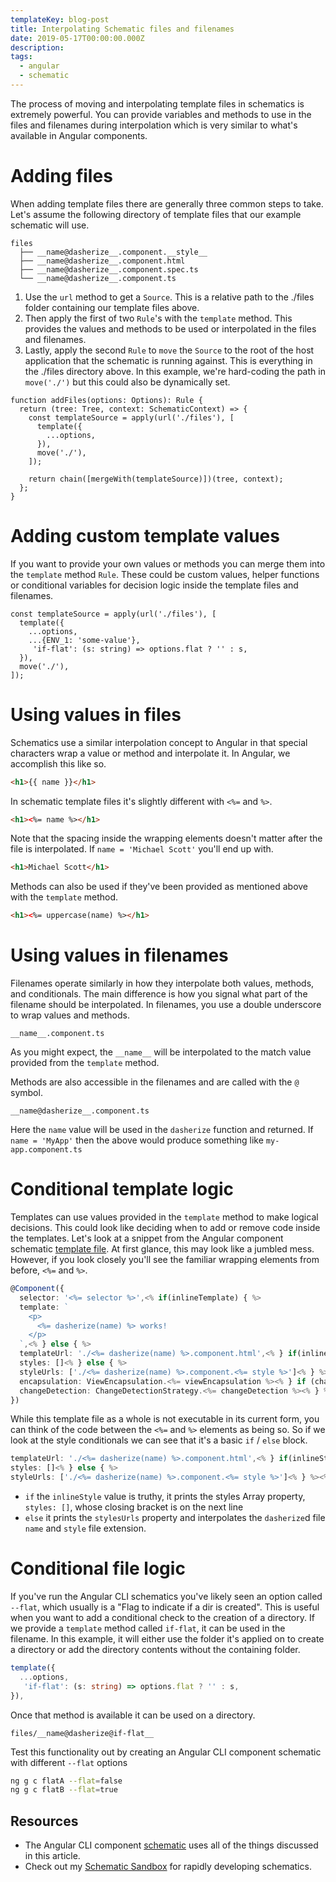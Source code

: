 ```yaml
---
templateKey: blog-post
title: Interpolating Schematic files and filenames
date: 2019-05-17T00:00:00.000Z
description:
tags:
  - angular
  - schematic
---
```


The process of moving and interpolating template files in schematics is extremely powerful. You can provide variables and methods to use in the files and filenames during interpolation which is very similar to what's available in Angular components.

# Adding files

When adding template files there are generally three common steps to take. Let's assume the following directory of template files that our example schematic will use.

```text
files
  ├── __name@dasherize__.component.__style__
  ├── __name@dasherize__.component.html
  ├── __name@dasherize__.component.spec.ts
  └── __name@dasherize__.component.ts
```

1. Use the `url` method to get a `Source`. This is a relative path to the ./files folder containing our template files above.
2. Then apply the first of two `Rule`'s with the `template` method. This provides the values and methods to be used or interpolated in the files and filenames.
3. Lastly, apply the second `Rule` to `move` the `Source` to the root of the host application that the schematic is running against. This is everything in the ./files directory above. In this example, we're hard-coding the path in `move('./')` but this could also be dynamically set.

```ts{3-7}
function addFiles(options: Options): Rule {
  return (tree: Tree, context: SchematicContext) => {
    const templateSource = apply(url('./files'), [
      template({
        ...options,
      }),
      move('./'),
    ]);

    return chain([mergeWith(templateSource)])(tree, context);
  };
}
```

# Adding custom template values

If you want to provide your own values or methods you can merge them into the `template` method `Rule`. These could be custom values, helper functions or conditional variables for decision logic inside the template files and filenames.

```ts{4}
const templateSource = apply(url('./files'), [
  template({
    ...options,
    ...{ENV_1: 'some-value'},
     'if-flat': (s: string) => options.flat ? '' : s,
  }),
  move('./'),
]);
```

# Using values in files

Schematics use a similar interpolation concept to Angular in that special characters wrap a value or method and interpolate it. In Angular, we accomplish this like so.

```html
<h1>{{ name }}</h1>
```

In schematic template files it's slightly different with `<%=` and `%>`.

```html
<h1><%= name %></h1>
```

Note that the spacing inside the wrapping elements doesn't matter after the file is interpolated. If `name = 'Michael Scott'` you'll end up with.

```html
<h1>Michael Scott</h1>
```

Methods can also be used if they've been provided as mentioned above with the `template` method.

```html
<h1><%= uppercase(name) %></h1>
```

# Using values in filenames

Filenames operate similarly in how they interpolate both values, methods, and conditionals. The main difference is how you signal what part of the filename should be interpolated. In filenames, you use a double underscore to wrap values and methods.

```text
__name__.component.ts
```

As you might expect, the `__name__` will be interpolated to the match value provided from the `template` method.

Methods are also accessible in the filenames and are called with the `@` symbol.

```text
__name@dasherize__.component.ts
```

Here the `name` value will be used in the `dasherize` function and returned. If `name = 'MyApp'` then the above would produce something like `my-app.component.ts`

# Conditional template logic

Templates can use values provided in the `template` method to make logical decisions. This could look like deciding when to add or remove code inside the templates. Let's look at a snippet from the Angular component schematic [template file](https://github.com/angular/angular-cli/blob/master/packages/schematics/angular/component/files/__name%40dasherize%40if-flat__/__name%40dasherize__.component.ts.template). At first glance, this may look like a jumbled mess. However, if you look closely you'll see the familiar wrapping elements from before, `<%=` and `%>`.

```ts
@Component({
  selector: '<%= selector %>',<% if(inlineTemplate) { %>
  template: `
    <p>
      <%= dasherize(name) %> works!
    </p>
  `,<% } else { %>
  templateUrl: './<%= dasherize(name) %>.component.html',<% } if(inlineStyle) { %>
  styles: []<% } else { %>
  styleUrls: ['./<%= dasherize(name) %>.component.<%= style %>']<% } %><% if(!!viewEncapsulation) { %>,
  encapsulation: ViewEncapsulation.<%= viewEncapsulation %><% } if (changeDetection !== 'Default') { %>,
  changeDetection: ChangeDetectionStrategy.<%= changeDetection %><% } %>
})
```

While this template file as a whole is not executable in its current form, you can think of the code between the `<%=` and `%>` elements as being so. So if we look at the style conditionals we can see that it's a basic `if` / `else` block.

```ts
templateUrl: './<%= dasherize(name) %>.component.html',<% } if(inlineStyle) { %>
styles: []<% } else { %>
styleUrls: ['./<%= dasherize(name) %>.component.<%= style %>']<% } %><% if(!!viewEncapsulation) { %>,
```

- `if` the `inlineStyle` value is truthy, it prints the styles Array property, `styles: []`, whose closing bracket is on the next line
- `else` it prints the `stylesUrls` property and interpolates the `dasherize`d file `name` and `style` file extension.

# Conditional file logic

If you've run the Angular CLI schematics you've likely seen an option called `--flat`, which usually is a "Flag to indicate if a dir is created". This is useful when you want to add a conditional check to the creation of a directory. If we provide a `template` method called `if-flat`, it can be used in the filename. In this example, it will either use the folder it's applied on to create a directory or add the directory contents without the containing folder.

```ts
template({
  ...options,
   'if-flat': (s: string) => options.flat ? '' : s,
}),
```

Once that method is available it can be used on a directory.

```text
files/__name@dasherize@if-flat__
```

Test this functionality out by creating an Angular CLI component schematic with different `--flat` options

```bash
ng g c flatA --flat=false
ng g c flatB --flat=true
```

## Resources

- The Angular CLI component [schematic](https://github.com/angular/angular-cli/tree/master/packages/schematics/angular/component) uses all of the things discussed in this article.
- Check out my [Schematic Sandbox](https://github.com/schuchard/schematic-starter) for rapidly developing schematics.